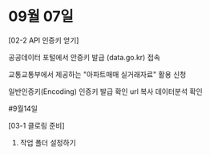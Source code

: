 # 09월 07일

[02-2 API 인증키 얻기]

공공데이터 포털에서 안증키 발급 (data.go.kr) 접속

교통교통부에서 제공하는 "아파트매매 실거래자료" 활용 신청

일반인증키(Encoding) 인증키 발급 확인 url 복사 데이터분석 확인


#9월14일

[03-1 클로링 준비]

1. 작업 폴더 설정하기





